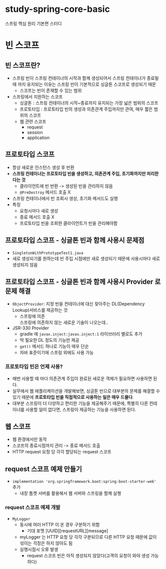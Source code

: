 # study-spring-core-basic
스프링 핵심 원리 기본편 스터디

# 빈 스코프

## 빈 스코프란? 
- 스프링 빈이 스프링 컨테이너의 시작과 함께 생성되어서 스프링 컨테이너가 종료될 때 까지 유지되는 이유는 스프링 빈이 기본적으로 싱글톤 스코프로 생성되기 때문
  - 스코프는 빈이 존재할 수 있는 범위 
- 스프링에서 지원하는 스코프 
  - 싱글톤 : 스프링 컨테이너의 시작~종료까지 유지되는 가장 넓은 범위의 스코프
  - 프로토타입 : 프로토타입 빈의 생성과 의존관계 주입까지만 관여, 매우 짧은 범위의 스코프
  - 웹 관련 스코프 
    - request
    - session
    - application 

## 프로토타입 스코프
- 항상 새로운 인스턴스 생성 후 반환 
- **스프링 컨테이너는 프로토타입 빈을 생성하고, 의존관계 주입, 초기화까지만 처리한다는 것** 
  - 클라이언트에 빈 반환 -> 생성된 빈을 관리하지 않음 
  - `@PreDestroy` 메서드 호출 X 
- 스프링 컨테이너에서 빈 조회시 생성, 초기화 메서드도 실행 
- 특징 
  - 요청시마다 새로 생성
  - 종료 메서드 호출 X 
  - 프로토타입 빈을 조회한 클라이언트가 빈을 관리해야함 

## 프로토타입 스코프 - 싱글톤 빈과 함께 사용시 문제점 
- `SingletonWithPrototypeTest1.java` 
- 새로 생성되기를 원하는데 빈 주입 시점에만 새로 생성되기 때문에 사용시마다 새로 생성되지 않음 

## 프로토타입 스코프 - 싱글톤 빈과 함께 사용시 Provider 로 문제 해결
- `ObjectProvider`: 지정 빈을 컨테이너에 대신 찾아주는 DL(Dependency Lookup)서비스를 제공하는 것 
  - 스프링에 의존  
스프링에 의존하지 않는 새로운 기술이 나오는데..
- JSR-330 Provider 
  - gradle 에 `javax.inject:javax.inject:1` 라이브러리 별로도 추가
  - 딱 필요한 DL 정도의 기능만 제공
  - `get()` 메서드 하나로 기능이 매우 단순 
  - 자바 표준이기에 스프링 외에도 사용 가능  

### 프로토타입 빈은 언제 사용? 
- 매번 사용할 때 마다 의존관계 주입이 완료된 새로운 객체가 필요하면 사용하면 된다. 
- 실무에서 웹 애플리케이션을 개발해보면, 싱글톤 빈으로 대부분의 문제를 해결할 수 있기 때문에 **프로토타입 빈을 직접적으로 사용하는 일은 매우 드물다**. 
- 대부분 스프링이 더 다양하고 편리한 기능을 제공해주기 때문에, 특별히 다른 컨테이너를 사용할 일이 없다면, 스프링이 제공하는 기능을 사용하면 된다. 

## 웹 스코프 
- 웹 환경에서만 동작 
- 스코프의 종료시점까지 관리 -> 종료 메서드 호출 
- HTTP request 요청 당 각각 할당되는 request 스코프  

## request 스코프 예제 만들기
- `implementation 'org.springframework.boot:spring-boot-starter-web'` 추가 
  - 내장 톰켓 서버를 활용해서 웹 서버와 스프링을 함께 실행 

### request 스코프 예제 개발 
- `MyLogger`
  - 동시에 여러 HTTP 이 온 경우 구분하기 위함 
    - 기대 포멧 [UUID][requestURL][message] 
  - myLogger 는 HTTP 요청 당 각각 구분되므로 다른 HTTP 요청 때문에 값이 섞이는 걱정은 하지 않아도 됨 
  - 실행시점시 오류 발생
    - request 스코프 빈은 아직 생성되지 않았다(고객의 요청이 와야 생성 가능하다)
